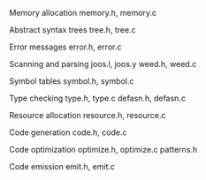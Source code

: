 Memory allocation
memory.h, memory.c

Abstract syntax trees
tree.h, tree.c

Error messages
error.h, error.c

Scanning and parsing
joos.l, joos.y
weed.h, weed.c

Symbol tables
symbol.h, symbol.c

Type checking
type.h, type.c
defasn.h, defasn.c

Resource allocation
resource.h, resource.c

Code generation
code.h, code.c

Code optimization
optimize.h, optimize.c patterns.h

Code emission
emit.h, emit.c
